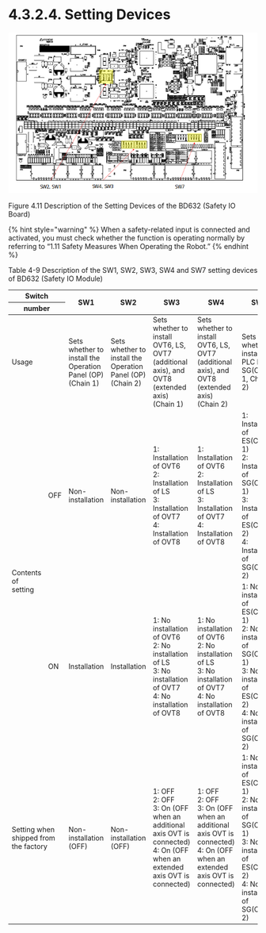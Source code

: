 ﻿# 4.3.2.4. Setting Devices

![](../../../_assets/그림_4.31_BD632(Safety_IO_Board)의_설정장치_설명.png  )

Figure 4.11 Description of the Setting Devices of the BD632 (Safety IO Board)

{% hint style="warning" %}
When a safety-related input is connected and activated, you must check whether the function is operating normally by referring to “1.11 Safety Measures When Operating the Robot.”
{% endhint %}


Table 4-9 Description of the SW1, SW2, SW3, SW4 and SW7 setting devices of BD632 (Safety IO Module)


<table>
<thead>
  <tr>
    <th colspan="2">Switch</th>
    <th rowspan="2">SW1</th>
    <th rowspan="2">SW2</th>
    <th rowspan="2">SW3</th>
    <th rowspan="2">SW4</th>
    <th rowspan="2">SW7</th>
  </tr>
  <tr>
    <th colspan="2">number</th>
  </tr>
</thead>
<tbody>
  <tr>
    <td colspan="2">Usage</td>
    <td>Sets whether to install the Operation Panel (OP) (Chain 1)</td>
    <td>Sets whether to install the Operation Panel (OP) (Chain 2)</td>
    <td>Sets whether to install OVT6, LS, OVT7 (additional axis), and OVT8 (extended axis) (Chain 1)</td>
    <td>Sets whether to install OVT6, LS, OVT7 (additional axis), and OVT8 (extended axis) (Chain 2)</td>
    <td>Sets whether to install the PLC ES, SG(Chain 1, Chain 2)
</td>
  </tr>
  <tr>
    <td rowspan="2">Contents of setting</td>
    <td>OFF</td>
    <td>Non-installation</td>
    <td>Non-installation</td>
    <td>1: Installation of OVT6</br>2: Installation of LS<br>3: Installation of OVT7</br>4: Installation of OVT8
</td>
    <td>1: Installation of OVT6</br>2: Installation of LS</br>3: Installation of OVT7</br>4: Installation of OVT8</br>
</td>
    <td>1: Installation of ES(Chain 1)</br>2: Installation of SG(Chain 1)</br>3: Installation of ES(Chain 2)</br>4: Installation of SG(Chain 2)</br>
</td>
  </tr>
  <tr>
    <td>ON</td>
    <td>Installation</td>
    <td>Installation</td>
    <td>1: No installation of OVT6</br>2: No installation of LS</br>3: No installation of OVT7</br>4: No installation of OVT8</br>
</td>
    <td>1: No installation of OVT6</br>2: No installation of LS</br>3: No installation of OVT7</br>4: No installation of OVT8</br>
</td>
    <td>1: No installation of ES(Chain 1)</br>2: No installation of SG(Chain 1)</br>3: No installation of ES(Chain 2)</br>4: No installation of SG(Chain 2)</br>
</td>
  </tr>
  <tr>
    <td colspan="2">Setting when shipped from the factory</td>
    <td>Non-installation (OFF)</td>
    <td>Non-installation (OFF)</td>
    <td>1: OFF</br>2: OFF</br>3: On (OFF when an additional axis OVT is connected)</br>4: On (OFF when an extended axis OVT is connected)</br>
</td>
    <td>1: OFF</br>2: OFF</br>3: On (OFF when an additional axis OVT is connected)</br>4: On (OFF when an extended axis OVT is connected)</br>
</td>
    <td>1: No installation of ES(Chain 1)</br>2: No installation of SG(Chain 1)</br>3: No installation of ES(Chain 2)</br>4: No installation of SG(Chain 2)</br>
</td>
  </tr>
</tbody>
</table>
